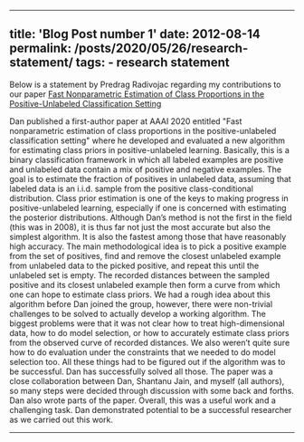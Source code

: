 ---
title: 'Blog Post number 1'
date: 2012-08-14
permalink: /posts/2020/05/26/research-statement/
tags:
	- research statement
 ---

 Below is a statement by Predrag Radivojac regarding my contributions to our paper [Fast Nonparametric Estimation of Class Proportions in the Positive-Unlabeled Classification Setting](https://www.aaai.org/Papers/AAAI/2020GB/AAAI-ZeibergD.9147.pdf)

 Dan published a first-author paper at AAAI 2020 entitled "Fast nonparametric estimation of class proportions in the positive-unlabeled classification setting" where he developed and evaluated a new algorithm for estimating class priors in positive-unlabeled learning. Basically, this is a binary classification framework in which all labeled examples are positive and unlabeled data contain a mix of positive and negative examples. The goal is to estimate the fraction of positives in unlabeled data, assuming that labeled data is an i.i.d. sample from the positive class-conditional distribution. Class prior estimation is one of the keys to making progress in positive-unlabeled learning, especially if one is concerned with estimating the posterior distributions. Although Dan’s method is not the first in the field (this was in 2008), it is thus far not just the most accurate but also the simplest algorithm. It is also the fastest among those that have reasonably high accuracy. The main methodological idea is to pick a positive example from the set of positives, find and remove the closest unlabeled example from unlabeled data to the picked positive, and repeat this until the unlabeled set is empty. The recorded distances between the sampled positive and its closest unlabeled example then form a curve from which one can hope to estimate class priors. We had a rough idea about this algorithm before Dan joined the group, however, there were non-trivial challenges to be solved to actually develop a working algorithm. The biggest problems were that it was not clear how to treat high-dimensional data, how to do model selection, or how to accurately estimate class priors from the observed curve of recorded distances. We also weren’t quite sure how to do evaluation under the constraints that we needed to do model selection too. All these things had to be figured out if the algorithm was to be successful. Dan has successfully solved all those. The paper was a close collaboration between Dan, Shantanu Jain, and myself (all authors), so many steps were decided through discussion with some back and forths. Dan also wrote parts of the paper. Overall, this was a useful work and a challenging task. Dan demonstrated potential to be a successful researcher as we carried out this work. 

------